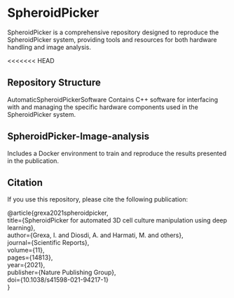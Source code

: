 # SpheroidPicker
SpheroidPicker is a comprehensive repository designed to reproduce the SpheroidPicker system, providing tools and resources for both hardware handling and image analysis.

<<<<<<< HEAD
## Repository Structure
AutomaticSpheroidPickerSoftware
Contains C++ software for interfacing with and managing the specific hardware components used in the SpheroidPicker system.

## SpheroidPicker-Image-analysis
Includes a Docker environment to train and reproduce the results presented in the publication.

## Citation
If you use this repository, please cite the following publication:


@article{grexa2021spheroidpicker,  
  title={SpheroidPicker for automated 3D cell culture manipulation using deep learning},  
  author={Grexa, I. and Diosdi, A. and Harmati, M. and others},  
  journal={Scientific Reports},  
  volume={11},  
  pages={14813},  
  year={2021},  
  publisher={Nature Publishing Group},  
  doi={10.1038/s41598-021-94217-1}  
}  
